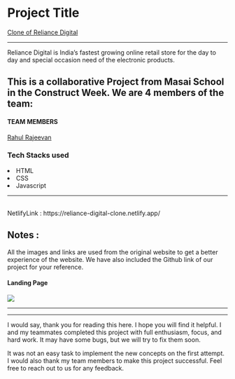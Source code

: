 <h1>Project Title</h1> 
<a href="https://elegant-centaur-093589.netlify.app/">Clone of Reliance Digital</a>
<hr>
<p>Reliance Digital is India’s fastest growing online retail store for the day to day and special occasion need of the electronic products.</p>
<h2>This is a collaborative Project from Masai School in the Construct Week. We are 4 members of the team:</h2>
<h4>TEAM MEMBERS</h4>


<a href="https://github.com/Rahul-Rajeevan">Rahul Rajeevan</a>
<br/>

<h3>Tech Stacks used </h3>

<li>HTML</li>

<li>CSS</li>

<li>Javascript</li>


<hr><br>
NetlifyLink : https://reliance-digital-clone.netlify.app/

## Notes :
All the images and links are used from the original website to get a better experience of the website. We have also included the Github link of our project for your reference.



<h4>Landing Page</h4>

<img src="https://user-images.githubusercontent.com/98819392/185300959-35cb2844-c9b2-4e00-88dc-f47ce80f4b76.png"/> 
<hr>
<!-- <h4>Product Page</h4>
<img src="https://user-images.githubusercontent.com/101566134/185566784-9c6e9755-b8c4-4070-8827-447854699ef0.png"/><hr>
<h4>Cart Page</h4> -->
<!-- <img src="https://user-images.githubusercontent.com/101566134/185566905-0b96320c-e64d-4e2c-94b7-c473ed791777.png"/><hr> -->

<hr>
I would say, thank you for reading this here. I hope you will find it helpful. I and my teammates completed this project with full enthusiasm, focus, and hard work. It may have some bugs, but we will try to fix them soon.

It was not an easy task to implement the new concepts on the first attempt. I would also thank my team members to make this project successful. Feel free to reach out to us for any feedback.
